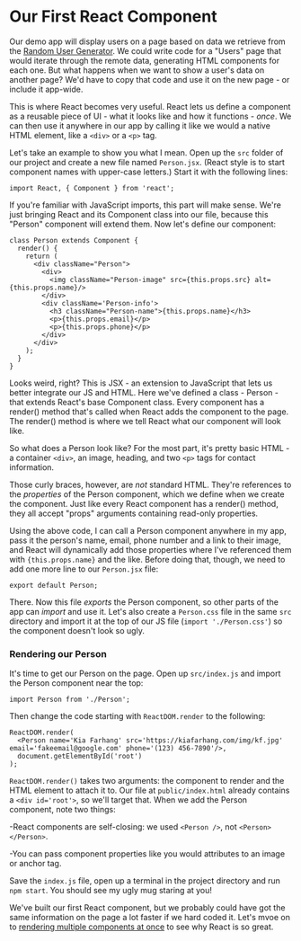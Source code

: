 # Our First React Component #

Our demo app will display users on a page based on data we retrieve from the [Random User Generator](https://randomuser.me/). We could write code for a "Users" page that would iterate through the remote data, generating HTML components for each one. But what happens when we want to show a user's data on another page? We'd have to copy that code and use it on the new page - or include it app-wide.

This is where React becomes very useful. React lets us define a component as a reusable piece of UI - what it looks like and how it functions - *once*. We can then use it anywhere in our app by calling it like we would a native HTML element, like a ```<div>``` or a ```<p>``` tag.

Let's take an example to show you what I mean. Open up the ```src``` folder of our project and create a new file named ```Person.jsx```. (React style is to start component names with upper-case letters.) Start it with the following lines:

```
import React, { Component } from 'react';
```

If you're familiar with JavaScript imports, this part will make sense. We're just bringing React and its Component class into our file, because this "Person" component will extend them. Now let's define our component:

```
class Person extends Component {
  render() {
    return (
      <div className="Person">
        <div>
          <img className="Person-image" src={this.props.src} alt={this.props.name}/>
        </div>
        <div className='Person-info'>
          <h3 className="Person-name">{this.props.name}</h3>
          <p>{this.props.email}</p>
          <p>{this.props.phone}</p>
        </div>
      </div>
    );
  }
}
```

Looks weird, right? This is JSX - an extension to JavaScript that lets us better integrate our JS and HTML. Here we've defined a class - Person - that extends React's base Component class. Every component has a render() method that's called when React adds the component to the page. The render() method is where we tell React what our component will look like.

So what does a Person look like? For the most part, it's pretty basic HTML - a container ```<div>```, an image, heading, and two ```<p>``` tags for contact information. 

Those curly braces, however, are *not* standard HTML. They're references to the *properties* of the Person component, which we define when we create the component. Just like every React component has a render() method, they all accept "props" arguments containing read-only properties.

Using the above code, I can call a Person component anywhere in my app, pass it the person's name, email, phone number and a link to their image, and React will dynamically add those properties where I've referenced them with ```{this.props.name}``` and the like. Before doing that, though, we need to add one more line to our ```Person.jsx``` file:

```
export default Person;
```

There. Now this file *exports* the Person component, so other parts of the app can *import* and use it. Let's also create a ```Person.css``` file in the same ```src``` directory and import it at the top of our JS file (```import './Person.css'```) so the component doesn't look so ugly.

### Rendering our Person ###

It's time to get our Person on the page. Open up ```src/index.js``` and import the Person component near the top:

```
import Person from './Person';
```

Then change the code starting with ```ReactDOM.render``` to the following:

```
ReactDOM.render(
  <Person name='Kia Farhang' src='https://kiafarhang.com/img/kf.jpg' email='fakeemail@google.com' phone='(123) 456-7890'/>,
  document.getElementById('root')
);
```

```ReactDOM.render()``` takes two arguments: the component to render and the HTML element to attach it to. Our file at ```public/index.html``` already contains a ```<div id='root'>```, so we'll target that. When we add the Person component, note two things:

-React components are self-closing: we used ```<Person />```, not ```<Person></Person>```.

-You can pass component properties like you would attributes to an image or anchor tag.

Save the ```index.js``` file, open up a terminal in the project directory and run ```npm start```. You should see my ugly mug staring at you!

We've built our first React component, but we probably could have got the same information on the page a lot faster if we hard coded it. Let's mvoe on to [rendering multiple components at once](https://github.com/KiaFarhang/react-meetup/tree/stage-2) to see why React is so great.